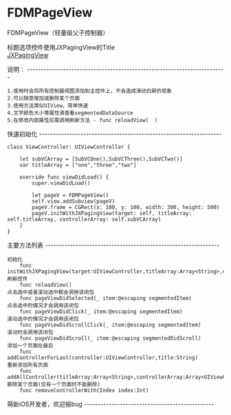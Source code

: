 # FDMPageView  
    
FDMPageView（轻量级父子控制器）
    
标题选项控件使用JXPagingView的Title    
[JXPagingView](https://github.com/pujiaxin33/JXPagingView)   
   
说明：  ------------------------------------------------------------------------
    
    1.使用时会将所有控制器视图添加到主控件上，不会造成滑动白屏的现象    
    2.可以随意增加或删除某个页面    
    3.使用方法类似UIView，简单快速   
    4.文字颜色大小等属性请查看segmentedDataSource   
    5.在修改内部属性后需调用刷新方法 - func reloadView(  )  
     
快速初始化   ------------------------------------------------------------------
  
    class ViewController: UIViewController {  
  
        let subVCArray = [SubVCOne(),SubVCThree(),SubVCTwo()]  
        var titleArray = ["one","three","two"]  
  
        override func viewDidLoad() {  
            super.viewDidLoad()    
  
            let pageV = FDMPageView()  
            self.view.addSubview(pageV)    
            pageV.frame = CGRect(x: 100, y: 100, width: 300, height: 500)  
            pageV.initWithJXPagingView(target: self, titleArray: self.titleArray, controllerArray: self.subVCArray)  
        }  
    }  
      
主要方法列表   ---------------------------------------------------------------
    
    初始化  
        func initWithJXPagingView(target:UIViewController,titleArray:Array<String>,controllerArray:Array<UIViewController>)  
    刷新控件  
        func reloadView()  
    点击选中或者滚动选中都会调用该闭包  
        func pageViewDidSelected(_ item:@escaping segmentedItem)  
    点击选中的情况才会调用该闭包  
        func pageViewDidClick(_ item:@escaping segmentedItem)  
    滚动选中的情况才会调用该闭包  
        func pageViewDidScrollClick(_ item:@escaping segmentedItem)  
    滚动时会调用该闭包  
        func pageViewDidScroll(_ item:@escaping segmentedDidScroll)  
    添加一个页面在最后  
        func addControllerForLast(controller:UIViewController,title:String)  
    重新添加所有页面  
        func addAllController(titleArray:Array<String>,controllerArray:Array<UIViewController>)  
    删除某个页面(仅有一个页面时不能删除)  
        func removeControllerWith(Index index:Int)  
   
   
萌新iOS开发者，欢迎报bug  ----------------------------------------------- 
